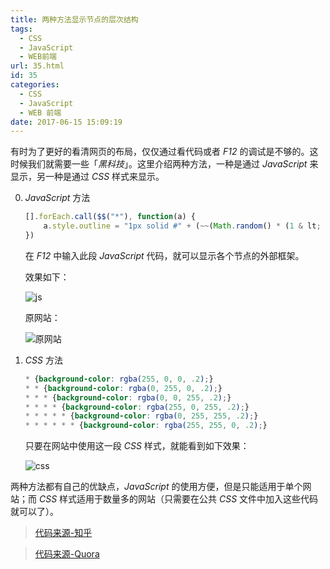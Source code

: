 ```yaml
---
title: 两种方法显示节点的层次结构
tags:
  - CSS
  - JavaScript
  - WEB前端
url: 35.html
id: 35
categories:
  - CSS
  - JavaScript
  - WEB 前端
date: 2017-06-15 15:09:19
---
```


有时为了更好的看清网页的布局，仅仅通过看代码或者 _F12_ 的调试是不够的。这时候我们就需要一些「_黑科技_」。这里介绍两种方法，一种是通过 _JavaScript_ 来显示，另一种是通过 _CSS_ 样式来显示。

0.  _JavaScript_ 方法

    ```javascript
    [].forEach.call($$("*"), function(a) {
        a.style.outline = "1px solid #" + (~~(Math.random() * (1 & lt; & lt; 24))).toString(16)
    })
    ```

    在 _F12_ 中输入此段 _JavaScript_ 代码，就可以显示各个节点的外部框架。

    效果如下：

    ![js](https://ooo.0o0.ooo/2017/06/15/594230a99e355.png)

    原网站：

    ![原网站](https://ooo.0o0.ooo/2017/06/15/594230a9285a6.png)

1.  _CSS_ 方法

    ```css
    * {background-color: rgba(255, 0, 0, .2);}
    * * {background-color: rgba(0, 255, 0, .2);}
    * * * {background-color: rgba(0, 0, 255, .2);}
    * * * * {background-color: rgba(255, 0, 255, .2);}
    * * * * * {background-color: rgba(0, 255, 255, .2);}
    * * * * * * {background-color: rgba(255, 255, 0, .2);}
    ```

    只要在网站中使用这一段 _CSS_ 样式，就能看到如下效果：

    ![css](https://ooo.0o0.ooo/2017/06/15/594230a9a0f03.png)



两种方法都有自己的优缺点，_JavaScript_ 的使用方便，但是只能适用于单个网站；而 _CSS_ 样式适用于数量多的网站（只需要在公共 _CSS_ 文件中加入这些代码就可以了）。

> [代码来源-知乎](https://www.zhihu.com/question/27432017/answer/40621923)

> [代码来源-Quora](https://www.quora.com/What-are-the-most-interesting-HTML-JS-DOM-CSS-hacks-that-most-web-developers-dont-know-about/answer/Gajus-Kuizinas)
